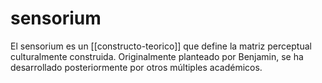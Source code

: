 # sensorium
El sensorium es un [[constructo-teorico]] que define la matriz perceptual culturalmente construida. Originalmente planteado por Benjamin, se ha desarrollado posteriormente por otros múltiples académicos.

